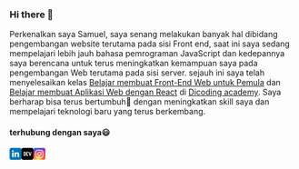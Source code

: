 ### Hi there 👋

<p>
   Perkenalkan saya Samuel, saya senang melakukan banyak hal dibidang pengembangan website terutama pada sisi Front end, saat ini saya sedang mempelajari lebih jauh bahasa pemrograman JavaScript dan kedepannya saya berencana untuk terus meningkatkan kemampuan saya pada pengembangan Web terutama pada sisi server. sejauh ini saya telah menyelesaikan kelas <a href="https://www.dicoding.com/certificates/GRX5LLVJKP0M">Belajar membuat Front-End Web untuk Pemula</a> dan <a href="https://www.dicoding.com/certificates/MEPJE34KWX3V">Belajar membuat Aplikasi Web dengan React</a> di <a href="https://www.dicoding.com/">Dicoding academy</a>.
   Saya berharap bisa terus bertumbuh🌱 dengan meningkatkan skill saya dan mempelajari teknologi baru yang terus berkembang.
</p>

#### terhubung dengan saya:smiley:   
<a href="https://www.linkedin.com/in/samuel-harold-wiradhika-073ba31a3/">
   <img align="left" alt="Samuel Harold Wiradhika_Linkedin" width="21px" src="https://raw.githubusercontent.com/edent/SuperTinyIcons/099dc12b59179d07d534069bc8551718f786d91a/images/svg/linkedin.svg">
</a>
<a href="https://dev.to/samuelharold">
   <img align="left" alt="Samuel Harold Wiradhika_DEV" width="21px" src="https://raw.githubusercontent.com/edent/SuperTinyIcons/099dc12b59179d07d534069bc8551718f786d91a/images/svg/dev_to.svg">
</a>
<a href="https://www.instagram.com/harld568/?hl=id">
   <img align="left" alt="Samuel Harold Wiradhika_instagram" width="21px" src="https://raw.githubusercontent.com/edent/SuperTinyIcons/099dc12b59179d07d534069bc8551718f786d91a/images/svg/instagram.svg">
</a>

